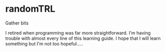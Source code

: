 # randomTRL
Gather bits

I retired when programming was far more straightforward.
I'm having trouble with almost every line of this learning guide.
I hope that I will learn something but I'm not too hopeful.....
